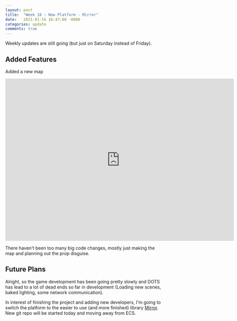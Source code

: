 ```yaml
---
layout: post
title:  "Week 18 : New Platform - Mirror"
date:   2021-01-16 16:47:00 -0000
categories: update
comments: true
---
```


Weekly updates are still going (but just on Saturday instead of Friday).

## Added Features

Added a new map

<div class="container">
<iframe width="722" height="511" src="https://www.youtube.com/embed/jGW_Qto68xk" frameborder="0" allow="accelerometer; autoplay; encrypted-media; gyroscope; picture-in-picture" allowfullscreen class="video"></iframe>
</div>

There haven't been too many big code changes, mostly just making the map and planning out the prop disguise.


## Future Plans

Alright, so the game development has been going pretty slowly and DOTS has lead to a lot of dead ends so far in development (Loading new scenes, baked lighting, some network communication).

In interest of finishing the project and adding new developers, I'm going to switch the platform to the easier to use (and more finished) library [Mirror](https://mirror-networking.com/). New git repo will be started today and moving away from ECS.

